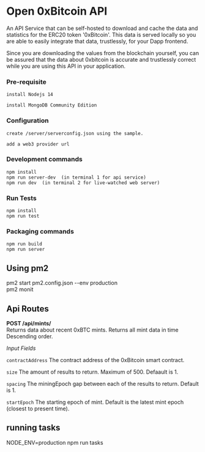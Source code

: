 # Open 0xBitcoin API
 
  An API Service that can be self-hosted to download and cache the data and statistics for the ERC20 token '0xBitcoin'.  This data is served locally so you are able to easily integrate that data, trustlessly, for your Dapp frontend.   

  Since you are downloading the values from the blockchain yourself, you can be assured that the data about 0xbitcoin is accurate and trustlessly correct while you are using this API in your application.   
 

### Pre-requisite
```
install Nodejs 14

install MongoDB Community Edition

```

### Configuration
```
create /server/serverconfig.json using the sample.

add a web3 provider url 

```


### Development commands
```
npm install
npm run server-dev  (in terminal 1 for api service)
npm run dev  (in terminal 2 for live-watched web server)
```


### Run Tests
```
npm install
npm run test  
```



### Packaging commands
```
npm run build
npm run server
```


## Using pm2

 pm2 start pm2.config.json --env production  
 pm2 monit 



## Api Routes 

**POST /api/mints/**  
Returns data about recent 0xBTC mints.  Returns all mint data in time Descending order.  

*Input Fields*

`
contractAddress
`
The contract address of the 0xBitcoin smart contract.  

`
size
`
The amount of results to return. Maximum of 500. Defaault is 1.

`
spacing
`
The miningEpoch gap between each of the results to return. Default is 1.

`
startEpoch
`
The starting epoch of mint. Default is the latest mint epoch (closest to present time).


## running tasks 

NODE_ENV=production npm run tasks

 